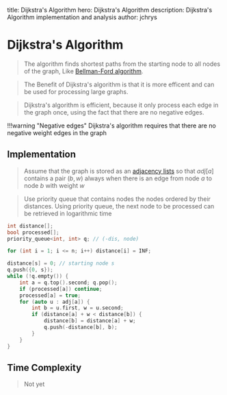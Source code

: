 title: Dijkstra's Algorithm
hero: Dijkstra's Algorithm
description: Dijkstra's Algorithm implementation and analysis
author: jchrys

# Dijkstra's Algorithm
> The algorithm finds shortest paths from the starting node to all nodes of the graph, Like [Bellman-Ford algorithm](http://localhost:8000/Algorithms/Graph/Basics/#3_edge_list_representation).

> The Benefit of Dijkstra's algorithm is that it is more efficent and can be used for processing large graphs.

> Dijkstra's algorithm is efficient, because it only process each edge in the graph once, using the fact that there are no negative edges.

!!!warning "Negative edges"
    Dijkstra's algorithm requires that there are no negative weight edges in the graph


## Implementation
> Assume that the graph is stored as an [adjacency lists](http://localhost:8000/Algorithms/Graph/Basics/#1_adjacency_list_representation) so that $adj[a]$ contains a pair $(b, w)$ always when there is an edge from node $a$ to node $b$ with weight $w$

> Use priority queue that contains nodes the nodes ordered by their distances. Using priority queue, the next node to be processed can be retrieved in logarithmic time


```cpp
int distance[];
bool processed[];
priority_queue<int, int> q; // (-dis, node)

for (int i = 1; i <= n; i++) distance[i] = INF;

distance[s] = 0; // starting node s
q.push({0, s});
while (!q.empty()) {
    int a = q.top().second; q.pop();
    if (processed[a]) continue;
    processed[a] = true;
    for (auto u : adj[a]) {
        int b = u.first, w = u.second;
        if (distance[a] + w < distance[b]) {
            distance[b] = distance[a] + w;
            q.push(-distance[b], b);
        }
    }
}
```

## Time Complexity
> Not yet
